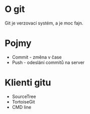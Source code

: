 # O git

Git je verzovací systém, a je moc fajn.


# Pojmy
* Commit - změna v čase
* Push - odeslání commitů na server

# Klienti gitu
* SourceTree
* TortoiseGit
* CMD line